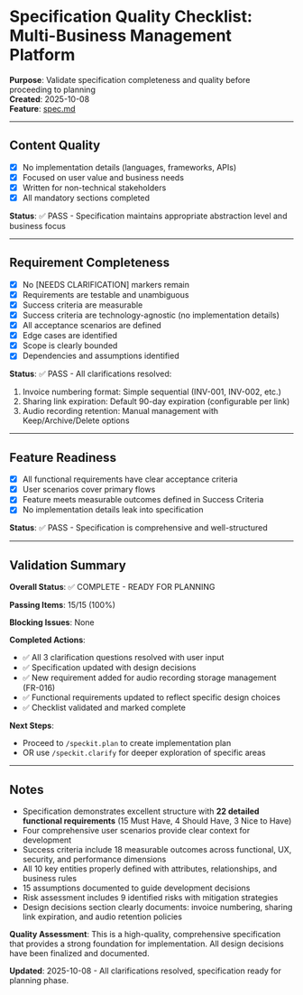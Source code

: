 # Specification Quality Checklist: Multi-Business Management Platform

**Purpose**: Validate specification completeness and quality before proceeding to planning  
**Created**: 2025-10-08  
**Feature**: [spec.md](../spec.md)

---

## Content Quality

- [x] No implementation details (languages, frameworks, APIs)
- [x] Focused on user value and business needs
- [x] Written for non-technical stakeholders
- [x] All mandatory sections completed

**Status**: ✅ PASS - Specification maintains appropriate abstraction level and business focus

---

## Requirement Completeness

- [x] No [NEEDS CLARIFICATION] markers remain
- [x] Requirements are testable and unambiguous
- [x] Success criteria are measurable
- [x] Success criteria are technology-agnostic (no implementation details)
- [x] All acceptance scenarios are defined
- [x] Edge cases are identified
- [x] Scope is clearly bounded
- [x] Dependencies and assumptions identified

**Status**: ✅ PASS - All clarifications resolved:
1. Invoice numbering format: Simple sequential (INV-001, INV-002, etc.)
2. Sharing link expiration: Default 90-day expiration (configurable per link)
3. Audio recording retention: Manual management with Keep/Archive/Delete options

---

## Feature Readiness

- [x] All functional requirements have clear acceptance criteria
- [x] User scenarios cover primary flows
- [x] Feature meets measurable outcomes defined in Success Criteria
- [x] No implementation details leak into specification

**Status**: ✅ PASS - Specification is comprehensive and well-structured

---

## Validation Summary

**Overall Status**: ✅ COMPLETE - READY FOR PLANNING

**Passing Items**: 15/15 (100%)

**Blocking Issues**: None

**Completed Actions**:
- ✅ All 3 clarification questions resolved with user input
- ✅ Specification updated with design decisions
- ✅ New requirement added for audio recording storage management (FR-016)
- ✅ Functional requirements updated to reflect specific design choices
- ✅ Checklist validated and marked complete

**Next Steps**:
- Proceed to `/speckit.plan` to create implementation plan
- OR use `/speckit.clarify` for deeper exploration of specific areas

---

## Notes

- Specification demonstrates excellent structure with **22 detailed functional requirements** (15 Must Have, 4 Should Have, 3 Nice to Have)
- Four comprehensive user scenarios provide clear context for development
- Success criteria include 18 measurable outcomes across functional, UX, security, and performance dimensions
- All 10 key entities properly defined with attributes, relationships, and business rules
- 15 assumptions documented to guide development decisions
- Risk assessment includes 9 identified risks with mitigation strategies
- Design decisions section clearly documents: invoice numbering, sharing link expiration, and audio retention policies

**Quality Assessment**: This is a high-quality, comprehensive specification that provides a strong foundation for implementation. All design decisions have been finalized and documented.

**Updated**: 2025-10-08 - All clarifications resolved, specification ready for planning phase.

